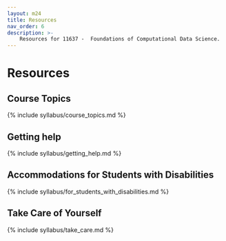 ```yaml
---
layout: m24
title: Resources
nav_order: 6
description: >-
    Resources for 11637 -  Foundations of Computational Data Science.
---
```


# Resources

## Course Topics

{% include syllabus/course_topics.md %}

## Getting help

{% include syllabus/getting_help.md %}

## Accommodations for Students with Disabilities

{% include syllabus/for_students_with_disabilities.md %}

## Take Care of Yourself

{% include syllabus/take_care.md %}

